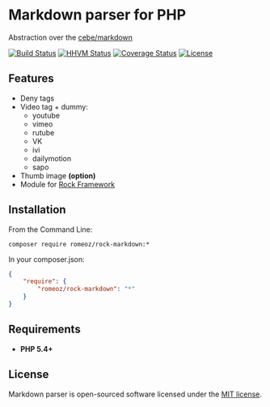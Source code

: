 Markdown parser for PHP
=================

Abstraction over the [cebe/markdown](https://github.com/cebe/markdown)

[![Build Status](https://travis-ci.org/romeOz/rock-markdown.svg?branch=master)](https://travis-ci.org/romeOz/rock-markdown)
[![HHVM Status](http://hhvm.h4cc.de/badge/romeoz/rock-markdown.svg)](http://hhvm.h4cc.de/package/romeoz/rock-markdown)
[![Coverage Status](https://coveralls.io/repos/romeOz/rock-markdown/badge.svg?branch=master)](https://coveralls.io/r/romeOz/rock-markdown?branch=master)
[![License](https://poser.pugx.org/romeOz/rock-markdown/license.svg)](https://packagist.org/packages/romeOz/rock-markdown)

Features
-------------------

 * Deny tags
 * Video tag + dummy:
    * youtube
    * vimeo
    * rutube
    * VK
    * ivi
    * dailymotion
    * sapo
 * Thumb image **(option)**
 * Module for [Rock Framework](https://github.com/romeOz/rock)

 
Installation
-------------------

From the Command Line:

```composer require romeoz/rock-markdown:*```

In your composer.json:

```json
{
    "require": {
        "romeoz/rock-markdown": "*"
    }
}
```
 
Requirements
-------------------
 * **PHP 5.4+**

License
-------------------

Markdown parser is open-sourced software licensed under the [MIT license](http://opensource.org/licenses/MIT).